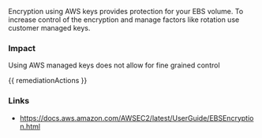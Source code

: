 
Encryption using AWS keys provides protection for your EBS volume. To increase control of the encryption and manage factors like rotation use customer managed keys.

### Impact
Using AWS managed keys does not allow for fine grained control

<!-- DO NOT CHANGE -->
{{ remediationActions }}

### Links
- https://docs.aws.amazon.com/AWSEC2/latest/UserGuide/EBSEncryption.html
        